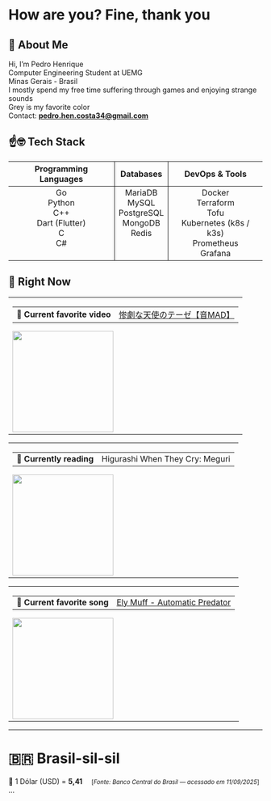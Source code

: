 # How are you? Fine, thank you

## 🙂 About Me

Hi, I’m Pedro Henrique<br>
Computer Engineering Student at UEMG<br>
Minas Gerais - Brasil<br>
I mostly spend my free time suffering through games and enjoying strange sounds<br>
Grey is my favorite color<br>
Contact: <strong>pedro.hen.costa34@gmail.com</strong>

## ☝🤓 Tech Stack

<table>
  <thead>
    <tr >
      <th align="center" style="border-right: 1px solid;">Programming Languages</th>
      <th align="center" style="border-right: 1px solid;">Databases</th>
      <th align="center">DevOps & Tools</th>
    </tr>
  </thead>
  <tbody>
    <tr>
      <td align="center" valign="top" style="border-right: 1px solid;">
        Go<br>
        Python<br>
        C++<br>
        Dart (Flutter)<br>
        C<br>
        C#
      </td>
      <td align="center" valign="top" style="border-right: 1px solid;">
        MariaDB<br>
        MySQL<br>
        PostgreSQL<br>
        MongoDB<br>
        Redis
      </td>
      <td align="center" valign="top" >
        Docker<br>
        Terraform<br>
        Tofu <br>
        Kubernetes (k8s / k3s)<br>
        Prometheus<br>
        Grafana
      </td>
    </tr>
  </tbody>
</table>

## 🤨 Right Now

<div>

<table width="60%">
  <tbody><tr>
    <td >
      <table width="80%"> 
        <tbody><tr> 
          <td align="left">🎵 <strong>Current favorite video</strong></td> 
          <td align="right"><a href="https://www.youtube.com/watch?v=k3aZ1E_m_Hs">惨劇な天使のテーゼ【音MAD】</a></td> 
        </tr></tbody> 
      </table>
      <a href="https://www.youtube.com/watch?v=k3aZ1E_m_Hs" target="_blank"> 
          <img src="https://img.youtube.com/vi/k3aZ1E_m_Hs/sddefault.jpg" height="200"> 
      </a>
    </td>
  </tr></tbody>
</table>

<table width="60%">
  <tbody><tr>
    <td >
      <table width="80%"> 
        <tbody><tr> 
          <td align="left">🎵 <strong>Currently reading</strong></td> 
          <td align="right">Higurashi When They Cry: Meguri</a></td> 
        </tr></tbody> 
      </table>
          <img src="https://preview.redd.it/higurashi-meguri-full-new-chapter-colored-page-as-drawn-by-v0-z823ux7w98db1.png?width=640&crop=smart&auto=webp&s=5ae07d1dd85a0a0c0f2d179d929f671e07675890" height="200"> 
      </a>
    </td>
  </tr></tbody>
</table>

<table width="60%">
  <tbody><tr>
    <td >
      <table width="80%"> 
        <tbody><tr> 
          <td align="left">🎵 <strong>Current favorite song</strong></td> 
          <td align="right"><a href="https://soundcloud.com/loveloverecords/3db4a2e0-3777-4819-b2d4-beada093b4c4">Ely Muff - Automatic Predator</a></td> 
        </tr></tbody> 
      </table>
      <a href="https://soundcloud.com/loveloverecords/3db4a2e0-3777-4819-b2d4-beada093b4c4" target="_blank"> 
          <img src="https://i1.sndcdn.com/artworks-A23F6mypJG5hlrgu-JYgfKQ-t500x500.png" height="200"> 
      </a>
    </td>
  </tr></tbody>
</table>
</div>

---

# 🇧🇷 Brasil-sil-sil

  💸 1 Dólar (USD) = <strong>5,41</strong> &emsp;<small>[<i>Fonte: Banco Central do Brasil — acessado em 11/09/2025</i>]</small>
<br>...